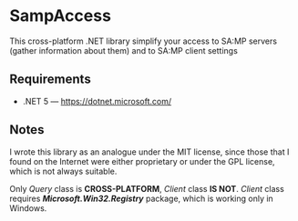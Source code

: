 # SampAccess
This cross-platform .NET library simplify your access to SA:MP servers (gather information about them) and to SA:MP client settings

## Requirements
  - .NET 5 — https://dotnet.microsoft.com/

## Notes
I wrote this library as an analogue under the MIT license, since those that I found on the Internet were either proprietary or under the GPL license, which is not always suitable.

Only *Query* class is **CROSS-PLATFORM**, *Client* class **IS NOT**. *Client* class requires ***Microsoft.Win32.Registry*** package, which is working only in Windows.
